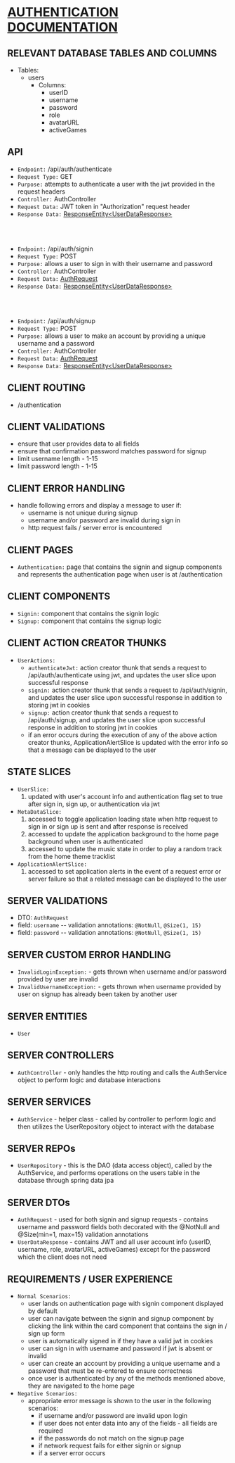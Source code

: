 # <u>AUTHENTICATION DOCUMENTATION</u>

## RELEVANT DATABASE TABLES AND COLUMNS
- Tables:
  - users
    - Columns:
      - userID
      - username
      - password
      - role
      - avatarURL
      - activeGames

## API
- `Endpoint:` /api/auth/authenticate
- `Request Type:` GET
- `Purpose:` attempts to authenticate a user with the jwt provided in the request headers
- `Controller:` AuthController
- `Request Data:` JWT token in "Authorization" request header
- `Response Data:` [ResponseEntity\<UserDataResponse\>](#server-dtos)

<br></br>

- `Endpoint:` /api/auth/signin
- `Request Type:` POST
- `Purpose:` allows a user to sign in with their username and password
- `Controller:` AuthController
- `Request Data:` [AuthRequest](#server-dtos)
- `Response Data:` [ResponseEntity\<UserDataResponse\>](#server-dtos)

<br></br>

- `Endpoint:` /api/auth/signup
- `Request Type:` POST
- `Purpose:` allows a user to make an account by providing a unique username and a password
- `Controller:` AuthController
- `Request Data:` [AuthRequest](#server-dtos) 
- `Response Data:` [ResponseEntity\<UserDataResponse\>](#server-dtos)

## CLIENT ROUTING
- /authentication 

## CLIENT VALIDATIONS 
- ensure that user provides data to all fields
- ensure that confirmation password matches password for signup
- limit username length - 1-15
- limit password length - 1-15

## CLIENT ERROR HANDLING
- handle following errors and display a message to user if:
  - username is not unique during signup
  - username and/or password are invalid during sign in
  - http request fails / server error is encountered

## CLIENT PAGES
- `Authentication:` page that contains the signin and signup components and represents the authentication page when user is at /authentication

## CLIENT COMPONENTS
- `Signin:` component that contains the signin logic
- `Signup:` component that contains the signup logic

## CLIENT ACTION CREATOR THUNKS
- `UserActions:`
  - `authenticateJwt:` action creator thunk that sends a request to /api/auth/authenticate using jwt, and updates the user slice upon successful response
  - `signin:` action creator thunk that sends a request to /api/auth/signin, and updates the user slice upon successful response in addition to storing jwt in cookies
  - `signup:` action creator thunk that sends a request to /api/auth/signup, and updates the user slice upon successful response in addition to storing jwt in cookies
  - if an error occurs during the execution of any of the above action creator thunks, ApplicationAlertSlice is updated with the error info so that a message can be displayed to the user

## STATE SLICES
- `UserSlice:` 
  1. updated with user's account info and authentication flag set to true after sign in, sign up, or authentication via jwt
- `MetaDataSlice:` 
  1. accessed to toggle application loading state when http request to sign in or sign up is sent and after response is received
  2. accessed to update the application background to the home page background when user is authenticated
  3. accessed to update the music state in order to play a random track from the home theme tracklist
- `ApplicationAlertSlice:`
  1. accessed to set application alerts in the event of a request error or server failure so that a related message can be displayed to the user
  
## SERVER VALIDATIONS
- DTO: `AuthRequest`
 - field: `username` -- validation annotations: `@NotNull`, `@Size(1, 15)`
 - field: `password` -- validation annotations: `@NotNull`, `@Size(1, 15)`

## SERVER CUSTOM ERROR HANDLING 
- `InvalidLoginException:` - gets thrown when username and/or password provided by user are invalid
- `InvalidUsernameException:` - gets thrown when username provided by user on signup has already been taken by another user

## SERVER ENTITIES
- `User` 

## SERVER CONTROLLERS
- `AuthController` - only handles the http routing and calls the AuthService object to perform logic and database interactions

## SERVER SERVICES
- `AuthService` - helper class - called by controller to perform logic and then utilizes the UserRepository object to interact with the database

## SERVER REPOs
- `UserRepository` - this is the DAO (data access object), called by the AuthService, and performs operations on the users table in the database through spring data jpa

## SERVER DTOs
- `AuthRequest` - used for both signin and signup requests - contains username and password fields both decorated with the @NotNull and @Size(min=1, max=15) validation annotations
- `UserDataResponse` - contains JWT and all user account info (userID, username, role, avatarURL, activeGames) except for the password which the client does not need

## REQUIREMENTS / USER EXPERIENCE
- `Normal Scenarios:`
  - user lands on authentication page with signin component displayed by default
  - user can navigate between the signin and signup component by clicking the link within the card component that contains the sign in / sign up form
  - user is automatically signed in if they have a valid jwt in cookies
  - user can sign in with username and password if jwt is absent or invalid
  - user can create an account by providing a unique username and a password that must be re-entered to ensure correctness
  - once user is authenticated by any of the methods mentioned above, they are navigated to the home page
- `Negative Scenarios:`
  - appropriate error message is shown to the user in the following scenarios:
    - if username and/or password are invalid upon login 
    - if user does not enter data into any of the fields - all fields are required
    - if the passwords do not match on the signup page
    - if network request fails for either signin or signup
    - if a server error occurs
